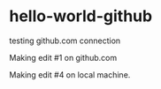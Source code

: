 # hello-world-github
testing github.com connection


Making edit #1 on github.com

Making edit #4 on local machine.